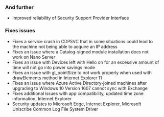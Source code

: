 ### And further
- Improved reliability of Security Support Provider Interface

### Fixes issues
- Fixes a service crash in CDPSVC that in some situations could lead to the machine not being able to acquire an IP address
- Fixes an issue where a Catalog-signed module installation does not work on Nano Server
- Fixes an issue with Devices left with Hello on for an excessive amount of time will not go into power savings mode
- Fixes an issue with gl_pointSize to not work properly when used with drawElements method in Internet Explorer 11
- Fixes an issue where Azure Active Directory-joined machines after upgrading to Windows 10 Version 1607 cannot sync with Exchange
- Fixes additional issues with app compatibility, updated time zone information, Internet Explorer
- Security updates to Microsoft Edge, Internet Explorer, Microsoft Uniscribe Common Log File System Driver